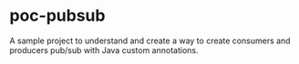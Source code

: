 # poc-pubsub
A sample project to understand and create a way to create consumers and producers pub/sub with Java custom annotations.
